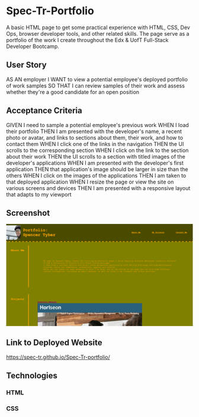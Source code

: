 # Spec-Tr-Portfolio
A basic HTML page to get some practical experience with HTML, CSS, Dev Ops, browser developer tools, and other related skills. 
The page serve as a portfolio of the work I create throughout the Edx & UofT Full-Stack Developer Bootcamp.

## User Story
AS AN employer
I WANT to view a potential employee's deployed portfolio of work samples
SO THAT I can review samples of their work and assess whether they're a good candidate for an open position

## Acceptance Criteria
GIVEN I need to sample a potential employee's previous work
WHEN I load their portfolio
THEN I am presented with the developer's name, a recent photo or avatar, and links to sections about them, their work, and how to contact them
WHEN I click one of the links in the navigation
THEN the UI scrolls to the corresponding section
WHEN I click on the link to the section about their work
THEN the UI scrolls to a section with titled images of the developer's applications
WHEN I am presented with the developer's first application
THEN that application's image should be larger in size than the others
WHEN I click on the images of the applications
THEN I am taken to that deployed application
WHEN I resize the page or view the site on various screens and devices
THEN I am presented with a responsive layout that adapts to my viewport

## Screenshot
![Screenshot of the app as viewed in a desktop browser](assets/images/portfolioCap.png)

## Link to Deployed Website
https://spec-tr.github.io/Spec-Tr-portfolio/

## Technologies

### HTML
### CSS
